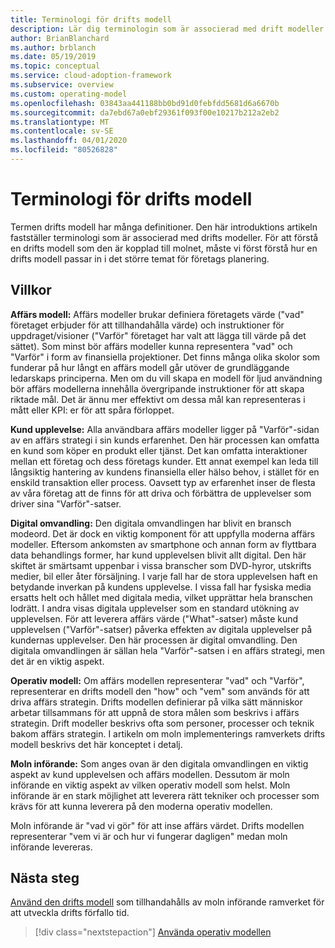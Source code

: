 ```yaml
---
title: Terminologi för drifts modell
description: Lär dig terminologin som är associerad med drift modeller. Terminologin hjälper dig att förstå hur en drifts modell passar in i det större temat för företags planering.
author: BrianBlanchard
ms.author: brblanch
ms.date: 05/19/2019
ms.topic: conceptual
ms.service: cloud-adoption-framework
ms.subservice: overview
ms.custom: operating-model
ms.openlocfilehash: 03843aa441188bb0bd91d0febfdd5681d6a6670b
ms.sourcegitcommit: da7ebd67a0ebf29361f093f00e10217b212a2eb2
ms.translationtype: MT
ms.contentlocale: sv-SE
ms.lasthandoff: 04/01/2020
ms.locfileid: "80526828"
---
```

# <a name="operating-model-terminology"></a>Terminologi för drifts modell

Termen drifts modell har många definitioner. Den här introduktions artikeln fastställer terminologi som är associerad med drifts modeller. För att förstå en drifts modell som den är kopplad till molnet, måste vi först förstå hur en drifts modell passar in i det större temat för företags planering.

## <a name="terms"></a>Villkor

**Affärs modell:** Affärs modeller brukar definiera företagets värde ("vad" företaget erbjuder för att tillhandahålla värde) och instruktioner för uppdraget/visioner ("Varför" företaget har valt att lägga till värde på det sättet). Som minst bör affärs modeller kunna representera "vad" och "Varför" i form av finansiella projektioner. Det finns många olika skolor som funderar på hur långt en affärs modell går utöver de grundläggande ledarskaps principerna. Men om du vill skapa en modell för ljud användning bör affärs modellerna innehålla övergripande instruktioner för att skapa riktade mål. Det är ännu mer effektivt om dessa mål kan representeras i mått eller KPI: er för att spåra förloppet.

**Kund upplevelse:** Alla användbara affärs modeller ligger på "Varför"-sidan av en affärs strategi i sin kunds erfarenhet. Den här processen kan omfatta en kund som köper en produkt eller tjänst. Det kan omfatta interaktioner mellan ett företag och dess företags kunder. Ett annat exempel kan leda till långsiktig hantering av kundens finansiella eller hälso behov, i stället för en enskild transaktion eller process. Oavsett typ av erfarenhet inser de flesta av våra företag att de finns för att driva och förbättra de upplevelser som driver sina "Varför"-satser.

**Digital omvandling:** Den digitala omvandlingen har blivit en bransch modeord. Det är dock en viktig komponent för att uppfylla moderna affärs modeller. Eftersom ankomsten av smartphone och annan form av flyttbara data behandlings former, har kund upplevelsen blivit allt digital. Den här skiftet är smärtsamt uppenbar i vissa branscher som DVD-hyror, utskrifts medier, bil eller åter försäljning. I varje fall har de stora upplevelsen haft en betydande inverkan på kundens upplevelse. I vissa fall har fysiska media ersatts helt och hållet med digitala media, vilket upprättar hela branschen lodrätt. I andra visas digitala upplevelser som en standard utökning av upplevelsen. För att leverera affärs värde ("What"-satser) måste kund upplevelsen ("Varför"-satser) påverka effekten av digitala upplevelser på kundernas upplevelser. Den här processen är digital omvandling. Den digitala omvandlingen är sällan hela "Varför"-satsen i en affärs strategi, men det är en viktig aspekt.

**Operativ modell:** Om affärs modellen representerar "vad" och "Varför", representerar en drifts modell den "how" och "vem" som används för att driva affärs strategin. Drifts modellen definierar på vilka sätt människor arbetar tillsammans för att uppnå de stora målen som beskrivs i affärs strategin. Drift modeller beskrivs ofta som personer, processer och teknik bakom affärs strategin. I artikeln om moln implementerings ramverkets drifts modell beskrivs det här konceptet i detalj.

**Moln införande:** Som anges ovan är den digitala omvandlingen en viktig aspekt av kund upplevelsen och affärs modellen. Dessutom är moln införande en viktig aspekt av vilken operativ modell som helst. Moln införande är en stark möjlighet att leverera rätt tekniker och processer som krävs för att kunna leverera på den moderna operativ modellen.

Moln införande är "vad vi gör" för att inse affärs värdet. Drifts modellen representerar "vem vi är och hur vi fungerar dagligen" medan moln införande levereras.

## <a name="next-steps"></a>Nästa steg

[Använd den drifts modell](./index.md) som tillhandahålls av moln införande ramverket för att utveckla drifts förfallo tid.

> [!div class="nextstepaction"]
> [Använda operativ modellen](./index.md)
